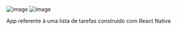 ![image](https://github.com/lucasgabwinter/App_Task_List_ReactNative/assets/102532062/3a653214-df54-4158-a779-548495619b73)
![image](https://github.com/lucasgabwinter/App_Task_List_ReactNative/assets/102532062/7b974459-b693-4ced-9a55-b382e8e0f688)

App referente à uma lista de tarefas construído com React Native
